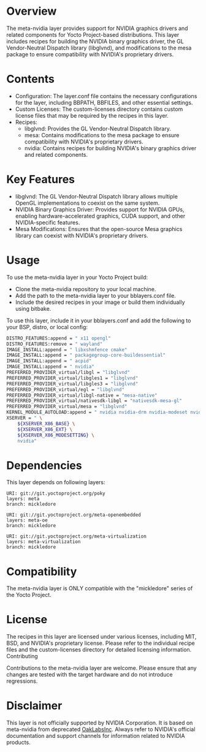 # Overview

The meta-nvidia layer provides support for NVIDIA graphics drivers and related components for Yocto Project-based distributions. This layer includes recipes for building the NVIDIA binary graphics driver, the GL Vendor-Neutral Dispatch library (libglvnd), and modifications to the mesa package to ensure compatibility with NVIDIA's proprietary drivers.
# Contents

- Configuration: The layer.conf file contains the necessary configurations for the layer, including BBPATH, BBFILES, and other essential settings.
- Custom Licenses: The custom-licenses directory contains custom license files that may be required by the recipes in this layer.
- Recipes:
    - libglvnd: Provides the GL Vendor-Neutral Dispatch library.
    - mesa: Contains modifications to the mesa package to ensure compatibility with NVIDIA's proprietary drivers.
    - nvidia: Contains recipes for building NVIDIA's binary graphics driver and related components.

# Key Features

- libglvnd: The GL Vendor-Neutral Dispatch library allows multiple OpenGL implementations to coexist on the same system.
- NVIDIA Binary Graphics Driver: Provides support for NVIDIA GPUs, enabling hardware-accelerated graphics, CUDA support, and other NVIDIA-specific features.
- Mesa Modifications: Ensures that the open-source Mesa graphics library can coexist with NVIDIA's proprietary drivers.

# Usage

To use the meta-nvidia layer in your Yocto Project build:

- Clone the meta-nvidia repository to your local machine.
- Add the path to the meta-nvidia layer to your bblayers.conf file.
- Include the desired recipes in your image or build them individually using bitbake.

To use this layer, include it in your bblayers.conf and add the
following to your BSP, distro, or local config:

```bash
DISTRO_FEATURES:append = " x11 opengl"
DISTRO_FEATURES:remove = " wayland"
IMAGE_INSTALL:append = " libxshmfence cmake"
IMAGE_INSTALL:append = " packagegroup-core-buildessential"
IMAGE_INSTALL:append = " acpid"
IMAGE_INSTALL:append = " nvidia"
PREFERRED_PROVIDER_virtual/libgl = "libglvnd"
PREFERRED_PROVIDER_virtual/libgles1 = "libglvnd"
PREFERRED_PROVIDER_virtual/libgles3 = "libglvnd"
PREFERRED_PROVIDER_virtual/egl = "libglvnd"
PREFERRED_PROVIDER_virtual/libgl-native = "mesa-native"
PREFERRED_PROVIDER_virtual/nativesdk-libgl = "nativesdk-mesa-gl"
PREFERRED_PROVIDER_virtual/mesa = "libglvnd"
KERNEL_MODULE_AUTOLOAD:append = " nvidia nvidia-drm nvidia-modeset nvidia-uvm"
XSERVER = " \
    ${XSERVER_X86_BASE} \
    ${XSERVER_X86_EXT} \
    ${XSERVER_X86_MODESETTING} \
    nvidia"
```

# Dependencies

This layer depends on following layers:

    URI: git://git.yoctoproject.org/poky
    layers: meta
    branch: mickledore

    URI: git://git.yoctoproject.org/meta-openembedded
    layers: meta-oe
    branch: mickledore

    URI: git://git.yoctoproject.org/meta-virtualization
    layers: meta-virtualization
    branch: mickledore


# Compatibility

The meta-nvidia layer is ONLY compatible with the "mickledore" series of the Yocto Project.

# License

The recipes in this layer are licensed under various licenses, including MIT, BSD, and NVIDIA's proprietary license. Please refer to the individual recipe files and the custom-licenses directory for detailed licensing information.
Contributing

Contributions to the meta-nvidia layer are welcome. Please ensure that any changes are tested with the target hardware and do not introduce regressions.

# Disclaimer

This layer is not officially supported by NVIDIA Corporation. It is based on meta-nvidia from deprecated [OakLabsInc](https://github.com/OakLabsInc/meta-nvidia). Always refer to NVIDIA's official documentation and support channels for information related to NVIDIA products.